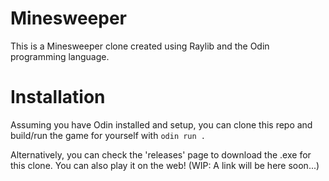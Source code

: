 # Minesweeper
This is a Minesweeper clone created using Raylib and the Odin programming language.

# Installation

Assuming you have Odin installed and setup, you can clone this repo and build/run
the game for yourself with 
`odin run .`

Alternatively, you can check the 'releases' page to download the .exe for this clone.
You can also play it on the web! (WIP: A link will be here soon...)